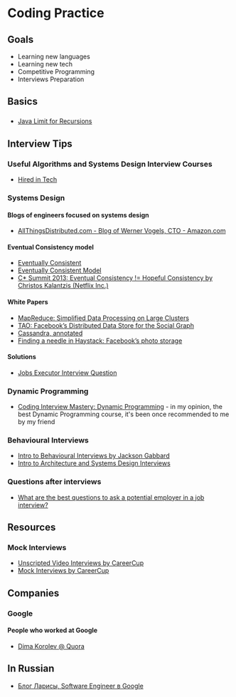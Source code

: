 # Coding Practice

## Goals

* Learning new languages
* Learning new tech
* Competitive Programming
* Interviews Preparation

## Basics

###

* [Java Limit for Recursions](http://iwillgetthatjobatgoogle.tumblr.com/post/32389142173/java-limit-for-recursion)

## Interview Tips

### Useful Algorithms and Systems Design Interview Courses

* [Hired in Tech](https://www.hiredintech.com/)

### Systems Design

#### Blogs of engineers focused on systems design

* [AllThingsDistributed.com - Blog of Werner Vogels, CTO - Amazon.com](https://www.allthingsdistributed.com/)

#### Eventual Consistency model

* [Eventually Consistent](https://www.allthingsdistributed.com/2007/12/eventually_consistent.html)
* [Eventually Consistent Model](https://www.allthingsdistributed.com/2008/12/eventually_consistent.html)
* [C* Summit 2013: Eventual Consistency != Hopeful Consistency by Christos Kalantzis (Netflix Inc.)](https://www.slideshare.net/planetcassandra/c-summit-2013-eventual-consistency-hopeful-consistency-by-christos-kalantzis)

#### White Papers

* [MapReduce: Simplified Data Processing on Large Clusters](https://static.googleusercontent.com/media/research.google.com/en//archive/mapreduce-osdi04.pdf)
* [TAO: Facebook’s Distributed Data Store for the Social Graph](https://www.usenix.org/system/files/conference/atc13/atc13-bronson.pdf)
* [Cassandra, annotated](https://docs.datastax.com/en/articles/cassandra/cassandrathenandnow.html)
* [Finding a needle in Haystack: Facebook’s photo storage](https://www.usenix.org/legacy/event/osdi10/tech/full_papers/Beaver.pdf)

#### Solutions

* [Jobs Executor Interview Question](https://docs.google.com/document/d/190Ik3yauub4spoSFRldclBuwjyXuk7RLyxf1GFpPk_U/edit)

### Dynamic Programming

* [Coding Interview Mastery: Dynamic Programming](https://students.byte-by-byte.com/courses/dynamic-programming/) - in my opinion, the best Dynamic Programming course, it's been once recommended to me by my friend

### Behavioural Interviews

* [Intro to Behavioural Interviews by Jackson Gabbard](https://www.youtube.com/watch?v=PJKYqLP6MRE)
* [Intro to Architecture and Systems Design Interviews](https://www.youtube.com/watch?v=ZgdS0EUmn70)

### Questions after interviews

* [What are the best questions to ask a potential employer in a job interview?](https://www.quora.com/What-are-the-best-questions-to-ask-a-potential-employer-in-a-job-interview)

## Resources

### Mock Interviews

* [Unscripted Video Interviews by CareerCup](https://careercup.com/video)
* [Mock Interviews by CareerCup](https://careercup.com/interview)

## Companies

### Google

#### People who worked at Google

* [Dima Korolev @ Quora](https://www.quora.com/profile/Dima-Korolev/answers/Google-company-5)

## In Russian

* [Блог Ларисы, Software Engineer в Google](http://larrr.com/)

